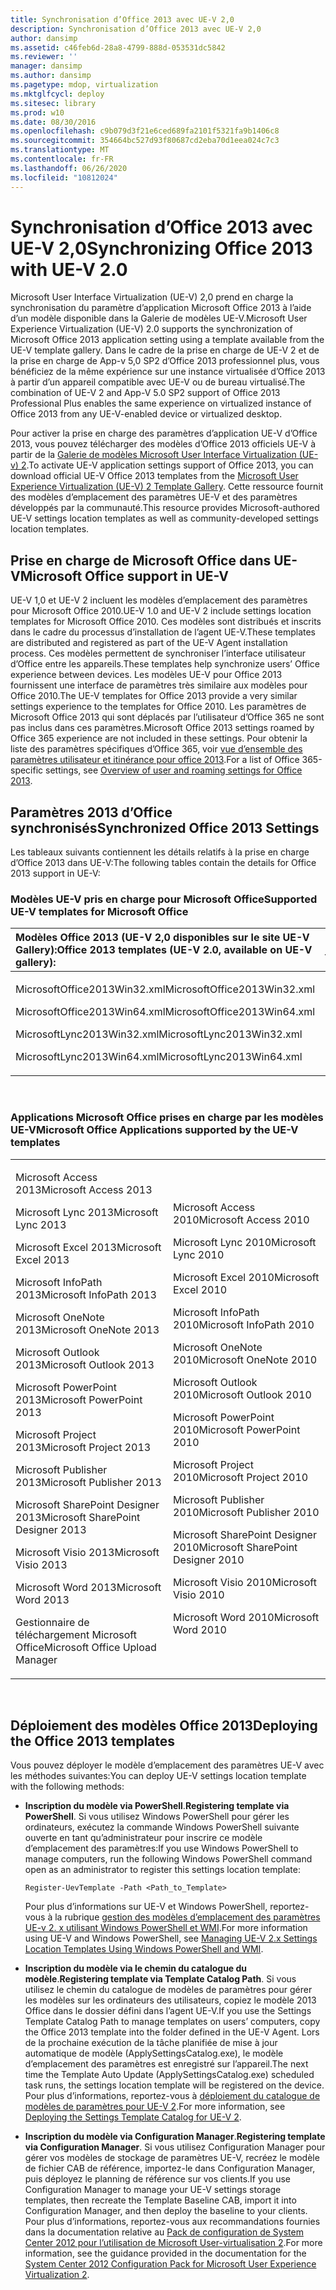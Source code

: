 ```yaml
---
title: Synchronisation d’Office 2013 avec UE-V 2,0
description: Synchronisation d’Office 2013 avec UE-V 2,0
author: dansimp
ms.assetid: c46feb6d-28a8-4799-888d-053531dc5842
ms.reviewer: ''
manager: dansimp
ms.author: dansimp
ms.pagetype: mdop, virtualization
ms.mktglfcycl: deploy
ms.sitesec: library
ms.prod: w10
ms.date: 08/30/2016
ms.openlocfilehash: c9b079d3f21e6ced689fa2101f5321fa9b1406c8
ms.sourcegitcommit: 354664bc527d93f80687cd2eba70d1eea024c7c3
ms.translationtype: MT
ms.contentlocale: fr-FR
ms.lasthandoff: 06/26/2020
ms.locfileid: "10812024"
---
```

# <span data-ttu-id="1d4ac-103">Synchronisation d’Office 2013 avec UE-V 2,0</span><span class="sxs-lookup"><span data-stu-id="1d4ac-103">Synchronizing Office 2013 with UE-V 2.0</span></span>


<span data-ttu-id="1d4ac-104">Microsoft User Interface Virtualization (UE-V) 2,0 prend en charge la synchronisation du paramètre d’application Microsoft Office 2013 à l’aide d’un modèle disponible dans la Galerie de modèles UE-V.</span><span class="sxs-lookup"><span data-stu-id="1d4ac-104">Microsoft User Experience Virtualization (UE-V) 2.0 supports the synchronization of Microsoft Office 2013 application setting using a template available from the UE-V template gallery.</span></span> <span data-ttu-id="1d4ac-105">Dans le cadre de la prise en charge de UE-V 2 et de la prise en charge de App-v 5,0 SP2 d’Office 2013 professionnel plus, vous bénéficiez de la même expérience sur une instance virtualisée d’Office 2013 à partir d’un appareil compatible avec UE-V ou de bureau virtualisé.</span><span class="sxs-lookup"><span data-stu-id="1d4ac-105">The combination of UE-V 2 and App-V 5.0 SP2 support of Office 2013 Professional Plus enables the same experience on virtualized instance of Office 2013 from any UE-V-enabled device or virtualized desktop.</span></span>

<span data-ttu-id="1d4ac-106">Pour activer la prise en charge des paramètres d’application UE-V d’Office 2013, vous pouvez télécharger des modèles d’Office 2013 officiels UE-V à partir de la [Galerie de modèles Microsoft User Interface Virtualization (UE-v) 2](https://go.microsoft.com/fwlink/p/?LinkId=246589).</span><span class="sxs-lookup"><span data-stu-id="1d4ac-106">To activate UE-V application settings support of Office 2013, you can download official UE-V Office 2013 templates from the [Microsoft User Experience Virtualization (UE-V) 2 Template Gallery](https://go.microsoft.com/fwlink/p/?LinkId=246589).</span></span> <span data-ttu-id="1d4ac-107">Cette ressource fournit des modèles d’emplacement des paramètres UE-V et des paramètres développés par la communauté.</span><span class="sxs-lookup"><span data-stu-id="1d4ac-107">This resource provides Microsoft-authored UE-V settings location templates as well as community-developed settings location templates.</span></span>

## <span data-ttu-id="1d4ac-108">Prise en charge de Microsoft Office dans UE-V</span><span class="sxs-lookup"><span data-stu-id="1d4ac-108">Microsoft Office support in UE-V</span></span>


<span data-ttu-id="1d4ac-109">UE-V 1,0 et UE-V 2 incluent les modèles d’emplacement des paramètres pour Microsoft Office 2010.</span><span class="sxs-lookup"><span data-stu-id="1d4ac-109">UE-V 1.0 and UE-V 2 include settings location templates for Microsoft Office 2010.</span></span> <span data-ttu-id="1d4ac-110">Ces modèles sont distribués et inscrits dans le cadre du processus d’installation de l’agent UE-V.</span><span class="sxs-lookup"><span data-stu-id="1d4ac-110">These templates are distributed and registered as part of the UE-V Agent installation process.</span></span> <span data-ttu-id="1d4ac-111">Ces modèles permettent de synchroniser l’interface utilisateur d’Office entre les appareils.</span><span class="sxs-lookup"><span data-stu-id="1d4ac-111">These templates help synchronize users’ Office experience between devices.</span></span> <span data-ttu-id="1d4ac-112">Les modèles UE-V pour Office 2013 fournissent une interface de paramètres très similaire aux modèles pour Office 2010.</span><span class="sxs-lookup"><span data-stu-id="1d4ac-112">The UE-V templates for Office 2013 provide a very similar settings experience to the templates for Office 2010.</span></span> <span data-ttu-id="1d4ac-113">Les paramètres de Microsoft Office 2013 qui sont déplacés par l’utilisateur d’Office 365 ne sont pas inclus dans ces paramètres.</span><span class="sxs-lookup"><span data-stu-id="1d4ac-113">Microsoft Office 2013 settings roamed by Office 365 experience are not included in these settings.</span></span> <span data-ttu-id="1d4ac-114">Pour obtenir la liste des paramètres spécifiques d’Office 365, voir [vue d’ensemble des paramètres utilisateur et itinérance pour office 2013](https://go.microsoft.com/fwlink/p/?LinkId=391220).</span><span class="sxs-lookup"><span data-stu-id="1d4ac-114">For a list of Office 365-specific settings, see [Overview of user and roaming settings for Office 2013](https://go.microsoft.com/fwlink/p/?LinkId=391220).</span></span>

## <span data-ttu-id="1d4ac-115">Paramètres 2013 d’Office synchronisés</span><span class="sxs-lookup"><span data-stu-id="1d4ac-115">Synchronized Office 2013 Settings</span></span>


<span data-ttu-id="1d4ac-116">Les tableaux suivants contiennent les détails relatifs à la prise en charge d’Office 2013 dans UE-V:</span><span class="sxs-lookup"><span data-stu-id="1d4ac-116">The following tables contain the details for Office 2013 support in UE-V:</span></span>

### <span data-ttu-id="1d4ac-117">Modèles UE-V pris en charge pour Microsoft Office</span><span class="sxs-lookup"><span data-stu-id="1d4ac-117">Supported UE-V templates for Microsoft Office</span></span>

<table>
<colgroup>
<col width="50%" />
<col width="50%" />
</colgroup>
<thead>
<tr class="header">
<th align="left"><span data-ttu-id="1d4ac-118">Modèles Office 2013 (UE-V 2,0 disponibles sur le site UE-V Gallery):</span><span class="sxs-lookup"><span data-stu-id="1d4ac-118">Office 2013 templates (UE-V 2.0, available on UE-V gallery):</span></span></th>
<th align="left"><span data-ttu-id="1d4ac-119">Modèles Office 2010 (UE-V 1,0 &amp; 1,0 SP1):</span><span class="sxs-lookup"><span data-stu-id="1d4ac-119">Office 2010 templates (UE-V 1.0 &amp; 1.0 SP1):</span></span></th>
</tr>
</thead>
<tbody>
<tr class="odd">
<td align="left"><p><span data-ttu-id="1d4ac-120">MicrosoftOffice2013Win32.xml</span><span class="sxs-lookup"><span data-stu-id="1d4ac-120">MicrosoftOffice2013Win32.xml</span></span></p>
<p><span data-ttu-id="1d4ac-121">MicrosoftOffice2013Win64.xml</span><span class="sxs-lookup"><span data-stu-id="1d4ac-121">MicrosoftOffice2013Win64.xml</span></span></p>
<p><span data-ttu-id="1d4ac-122">MicrosoftLync2013Win32.xml</span><span class="sxs-lookup"><span data-stu-id="1d4ac-122">MicrosoftLync2013Win32.xml</span></span></p>
<p><span data-ttu-id="1d4ac-123">MicrosoftLync2013Win64.xml</span><span class="sxs-lookup"><span data-stu-id="1d4ac-123">MicrosoftLync2013Win64.xml</span></span></p></td>
<td align="left"><p><span data-ttu-id="1d4ac-124">MicrosoftOffice2010Win32.xml</span><span class="sxs-lookup"><span data-stu-id="1d4ac-124">MicrosoftOffice2010Win32.xml</span></span></p>
<p><span data-ttu-id="1d4ac-125">MicrosoftOffice2010Win64.xml</span><span class="sxs-lookup"><span data-stu-id="1d4ac-125">MicrosoftOffice2010Win64.xml</span></span></p>
<p><span data-ttu-id="1d4ac-126">MicrosoftLync2010.xml</span><span class="sxs-lookup"><span data-stu-id="1d4ac-126">MicrosoftLync2010.xml</span></span></p>
<p></p></td>
</tr>
</tbody>
</table>

 

### <span data-ttu-id="1d4ac-127">Applications Microsoft Office prises en charge par les modèles UE-V</span><span class="sxs-lookup"><span data-stu-id="1d4ac-127">Microsoft Office Applications supported by the UE-V templates</span></span>

<table>
<colgroup>
<col width="50%" />
<col width="50%" />
</colgroup>
<tbody>
<tr class="odd">
<td align="left"><p><span data-ttu-id="1d4ac-128">Microsoft Access 2013</span><span class="sxs-lookup"><span data-stu-id="1d4ac-128">Microsoft Access 2013</span></span></p>
<p><span data-ttu-id="1d4ac-129">Microsoft Lync 2013</span><span class="sxs-lookup"><span data-stu-id="1d4ac-129">Microsoft Lync 2013</span></span></p>
<p><span data-ttu-id="1d4ac-130">Microsoft Excel 2013</span><span class="sxs-lookup"><span data-stu-id="1d4ac-130">Microsoft Excel 2013</span></span></p>
<p><span data-ttu-id="1d4ac-131">Microsoft InfoPath 2013</span><span class="sxs-lookup"><span data-stu-id="1d4ac-131">Microsoft InfoPath 2013</span></span></p>
<p><span data-ttu-id="1d4ac-132">Microsoft OneNote 2013</span><span class="sxs-lookup"><span data-stu-id="1d4ac-132">Microsoft OneNote 2013</span></span></p>
<p><span data-ttu-id="1d4ac-133">Microsoft Outlook 2013</span><span class="sxs-lookup"><span data-stu-id="1d4ac-133">Microsoft Outlook 2013</span></span></p>
<p><span data-ttu-id="1d4ac-134">Microsoft PowerPoint 2013</span><span class="sxs-lookup"><span data-stu-id="1d4ac-134">Microsoft PowerPoint 2013</span></span></p>
<p><span data-ttu-id="1d4ac-135">Microsoft Project 2013</span><span class="sxs-lookup"><span data-stu-id="1d4ac-135">Microsoft Project 2013</span></span></p>
<p><span data-ttu-id="1d4ac-136">Microsoft Publisher 2013</span><span class="sxs-lookup"><span data-stu-id="1d4ac-136">Microsoft Publisher 2013</span></span></p>
<p><span data-ttu-id="1d4ac-137">Microsoft SharePoint Designer 2013</span><span class="sxs-lookup"><span data-stu-id="1d4ac-137">Microsoft SharePoint Designer 2013</span></span></p>
<p><span data-ttu-id="1d4ac-138">Microsoft Visio 2013</span><span class="sxs-lookup"><span data-stu-id="1d4ac-138">Microsoft Visio 2013</span></span></p>
<p><span data-ttu-id="1d4ac-139">Microsoft Word 2013</span><span class="sxs-lookup"><span data-stu-id="1d4ac-139">Microsoft Word 2013</span></span></p>
<p><span data-ttu-id="1d4ac-140">Gestionnaire de téléchargement Microsoft Office</span><span class="sxs-lookup"><span data-stu-id="1d4ac-140">Microsoft Office Upload Manager</span></span></p></td>
<td align="left"><p><span data-ttu-id="1d4ac-141">Microsoft Access 2010</span><span class="sxs-lookup"><span data-stu-id="1d4ac-141">Microsoft Access 2010</span></span></p>
<p><span data-ttu-id="1d4ac-142">Microsoft Lync 2010</span><span class="sxs-lookup"><span data-stu-id="1d4ac-142">Microsoft Lync 2010</span></span></p>
<p><span data-ttu-id="1d4ac-143">Microsoft Excel 2010</span><span class="sxs-lookup"><span data-stu-id="1d4ac-143">Microsoft Excel 2010</span></span></p>
<p><span data-ttu-id="1d4ac-144">Microsoft InfoPath 2010</span><span class="sxs-lookup"><span data-stu-id="1d4ac-144">Microsoft InfoPath 2010</span></span></p>
<p><span data-ttu-id="1d4ac-145">Microsoft OneNote 2010</span><span class="sxs-lookup"><span data-stu-id="1d4ac-145">Microsoft OneNote 2010</span></span></p>
<p><span data-ttu-id="1d4ac-146">Microsoft Outlook 2010</span><span class="sxs-lookup"><span data-stu-id="1d4ac-146">Microsoft Outlook 2010</span></span></p>
<p><span data-ttu-id="1d4ac-147">Microsoft PowerPoint 2010</span><span class="sxs-lookup"><span data-stu-id="1d4ac-147">Microsoft PowerPoint 2010</span></span></p>
<p><span data-ttu-id="1d4ac-148">Microsoft Project 2010</span><span class="sxs-lookup"><span data-stu-id="1d4ac-148">Microsoft Project 2010</span></span></p>
<p><span data-ttu-id="1d4ac-149">Microsoft Publisher 2010</span><span class="sxs-lookup"><span data-stu-id="1d4ac-149">Microsoft Publisher 2010</span></span></p>
<p><span data-ttu-id="1d4ac-150">Microsoft SharePoint Designer 2010</span><span class="sxs-lookup"><span data-stu-id="1d4ac-150">Microsoft SharePoint Designer 2010</span></span></p>
<p><span data-ttu-id="1d4ac-151">Microsoft Visio 2010</span><span class="sxs-lookup"><span data-stu-id="1d4ac-151">Microsoft Visio 2010</span></span></p>
<p><span data-ttu-id="1d4ac-152">Microsoft Word 2010</span><span class="sxs-lookup"><span data-stu-id="1d4ac-152">Microsoft Word 2010</span></span></p>
<p></p></td>
</tr>
</tbody>
</table>

 

## <span data-ttu-id="1d4ac-153">Déploiement des modèles Office 2013</span><span class="sxs-lookup"><span data-stu-id="1d4ac-153">Deploying the Office 2013 templates</span></span>


<span data-ttu-id="1d4ac-154">Vous pouvez déployer le modèle d’emplacement des paramètres UE-V avec les méthodes suivantes:</span><span class="sxs-lookup"><span data-stu-id="1d4ac-154">You can deploy UE-V settings location template with the following methods:</span></span>

-   <span data-ttu-id="1d4ac-155">**Inscription du modèle via PowerShell**.</span><span class="sxs-lookup"><span data-stu-id="1d4ac-155">**Registering template via PowerShell**.</span></span> <span data-ttu-id="1d4ac-156">Si vous utilisez Windows PowerShell pour gérer les ordinateurs, exécutez la commande Windows PowerShell suivante ouverte en tant qu’administrateur pour inscrire ce modèle d’emplacement des paramètres:</span><span class="sxs-lookup"><span data-stu-id="1d4ac-156">If you use Windows PowerShell to manage computers, run the following Windows PowerShell command open as an administrator to register this settings location template:</span></span>

    ``` syntax
    Register-UevTemplate -Path <Path_to_Template>
    ```

    <span data-ttu-id="1d4ac-157">Pour plus d’informations sur UE-V et Windows PowerShell, reportez-vous à la rubrique [gestion des modèles d’emplacement des paramètres UE-v 2. x utilisant Windows PowerShell et WMI](managing-ue-v-2x-settings-location-templates-using-windows-powershell-and-wmi-both-uevv2.md).</span><span class="sxs-lookup"><span data-stu-id="1d4ac-157">For more information using UE-V and Windows PowerShell, see [Managing UE-V 2.x Settings Location Templates Using Windows PowerShell and WMI](managing-ue-v-2x-settings-location-templates-using-windows-powershell-and-wmi-both-uevv2.md).</span></span>

-   <span data-ttu-id="1d4ac-158">**Inscription du modèle via le chemin du catalogue du modèle**.</span><span class="sxs-lookup"><span data-stu-id="1d4ac-158">**Registering template via Template Catalog Path**.</span></span> <span data-ttu-id="1d4ac-159">Si vous utilisez le chemin du catalogue de modèles de paramètres pour gérer les modèles sur les ordinateurs des utilisateurs, copiez le modèle 2013 Office dans le dossier défini dans l’agent UE-V.</span><span class="sxs-lookup"><span data-stu-id="1d4ac-159">If you use the Settings Template Catalog Path to manage templates on users’ computers, copy the Office 2013 template into the folder defined in the UE-V Agent.</span></span> <span data-ttu-id="1d4ac-160">Lors de la prochaine exécution de la tâche planifiée de mise à jour automatique de modèle (ApplySettingsCatalog.exe), le modèle d’emplacement des paramètres est enregistré sur l’appareil.</span><span class="sxs-lookup"><span data-stu-id="1d4ac-160">The next time the Template Auto Update (ApplySettingsCatalog.exe) scheduled task runs, the settings location template will be registered on the device.</span></span> <span data-ttu-id="1d4ac-161">Pour plus d’informations, reportez-vous à [déploiement du catalogue de modèles de paramètres pour UE-V 2](https://technet.microsoft.com/library/dn458942.aspx#deploycatalogue).</span><span class="sxs-lookup"><span data-stu-id="1d4ac-161">For more information, see [Deploying the Settings Template Catalog for UE-V 2](https://technet.microsoft.com/library/dn458942.aspx#deploycatalogue).</span></span>

-   <span data-ttu-id="1d4ac-162">**Inscription du modèle via Configuration Manager**.</span><span class="sxs-lookup"><span data-stu-id="1d4ac-162">**Registering template via Configuration Manager**.</span></span> <span data-ttu-id="1d4ac-163">Si vous utilisez Configuration Manager pour gérer vos modèles de stockage de paramètres UE-V, recréez le modèle de fichier CAB de référence, importez-le dans Configuration Manager, puis déployez le planning de référence sur vos clients.</span><span class="sxs-lookup"><span data-stu-id="1d4ac-163">If you use Configuration Manager to manage your UE-V settings storage templates, then recreate the Template Baseline CAB, import it into Configuration Manager, and then deploy the baseline to your clients.</span></span> <span data-ttu-id="1d4ac-164">Pour plus d’informations, reportez-vous aux recommandations fournies dans la documentation relative au [Pack de configuration de System Center 2012 pour l’utilisation de Microsoft User-virtualisation 2](https://go.microsoft.com/fwlink/?LinkId=317263).</span><span class="sxs-lookup"><span data-stu-id="1d4ac-164">For more information, see the guidance provided in the documentation for the [System Center 2012 Configuration Pack for Microsoft User Experience Virtualization 2](https://go.microsoft.com/fwlink/?LinkId=317263).</span></span>






 

 





